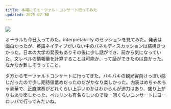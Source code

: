 ```yaml
---
title: 本場にてモーツァルトコンサート行ってみた
updated: 2025-07-30
---
```

![](https://i.imgur.com/T6sxDDZ.jpeg)

オーラルも今日入ってみた。interpretability のセッションを見てみた。発表は面白かったが、英語ネイティブがいない中のパネルディスカッションは結構きつかった。日本の大学の発表もありその後に少し話ができ、前から気になっていた、文レベルの情報量を計算することは可能か、って話ができたのは良かった。なかなか難しそうってこと。

夕方からモーツァルトコンサートに行ってきた。バキバキの観光客向けっぽい感じだったので少し期待値低めだったのだがかなり楽しかった。内装はめちゃめちゃ豪華で、正直演奏がどれくらい上手いのかはわからんが迫力はあり、盛り上がりもあり楽しかった。ベルリンも有名らしいので後一回くらいコンサートにヨーロッパで行ってみたいね。